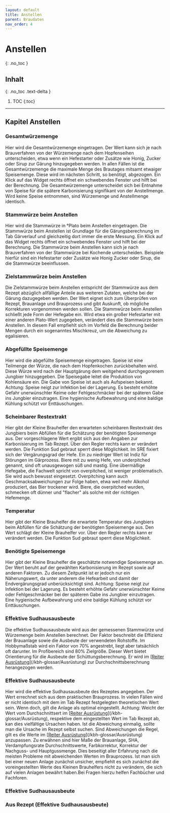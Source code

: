 ```yaml
---
layout: default
title: Anstellen
parent: Braudaten
nav_order: 4
---
```


# Anstellen
{: .no_toc }

## Inhalt
{: .no_toc .text-delta }

1. TOC
{:toc}

---

## Kapitel Anstellen

### Gesamtwürzemenge
Hier wird die Gesamtwürzemenge eingetragen.
Der Wert kann sich je nach Brauverfahren von der Würzemenge nach dem Hopfenseihen unterscheiden, etwa wenn ein Hefestarter oder Zusätze wie Honig, Zucker oder Sirup zur Gärung hinzugegeben werden. In allen Fällen ist die Gesamtwürzemenge die maximale Menge des Brautages mitsamt etwaiger Speisemenge. Diese wird im nächsten Schritt, so benötigt, abgezogen. Ein Klick auf das Widget rechts öffnet ein schwebendes Fenster und hilft bei der Berechnung.
Die Gesamtwürzemenge unterscheidet sich bei Entnahme von Speise für die spätere Karbonisierung signifikant von der Anstellmenge. Wird keine Speise entnommen, sind Würzemenge und Anstellmenge identisch.

### Stammwürze beim Anstellen
Hier wird die Stammwürze in °Plato beim Anstellen eingetragen.
Die Stammwürze beim Anstellen ist Grundlage für die Gärungsberechnung im Tab Gärverlauf und gleichzeitig dort immer die erste Messung. Ein Klick auf das Widget rechts öffnet ein schwebendes Fenster und hilft bei der Berechnung.
Die Stammwürze beim Anstellen kann sich je nach Brauverfahren von der Stammwürze bei Kochende unterscheiden. Beispiele hierfür sind ein Hefestarter oder Zusätze wie Honig Zucker oder Sirup, die die Stammwürze beeinflussen.

### Zielstammwürze beim Anstellen
Die Zielstammwürze beim Anstellen entspricht der Stammwürze aus dem Rezept abzüglich allfällige Anteile aus weiteren Zutaten, welche bei der Gärung dazugegeben werden.
Der Wert eignet sich zum Überprüfen von Rezept, Brauanlage und Brauprozess und gibt Auskunft, ob mögliche Korrekturen vorgenommen werden sollen.
Die Stammwürze beim Anstellen schließt jede Form der Hefegabe ein. Wird etwa ein großer Hefestarter mit einer anderen Plato-Wert zugegeben, verändert dies die Stammwürze beim Anstellen. In diesem Fall empfiehlt sich im Vorfeld die Berechnung beider Mengen durch ein sogenanntes Mischkreuz, um die Abweichung zu egalisieren.

### Abgefüllte Speisemenge
Hier wird die abgefüllte Speisemenge eingetragen.
Speise ist eine Teilmenge der Würze, die nach dem Hopfenkochen zurückbehalten wird. Diese Würze wird nach der Hauptgärung dem weitgehend durchgegorenem Jungbier hinzugegeben. Die Speisegabe leitet die Produktion von Kohlensäure ein. Die Gabe von Speise ist auch als Aufspeisen bekannt.
Achtung: Speise neigt zur Infektion bei der Lagerung. Es besteht erhöhte Gefahr unerwünschter Keime oder Fehlgeschmäcker bei der späteren Gabe ins Jungbier einzutragen. Eine hygienische Aufbewahrung und eine baldige Kühlung schützt vor Enttäuschungen.

### Scheinbarer Restextrakt
Hier gibt der Kleine Brauhelfer den erwarteten scheinbaren Restextrakt des Jungbiers beim Abfüllen für die Schätzung der benötigten Speisemenge aus.
Der vorgeschlagene Wert ergibt sich aus den Angaben zur Karbonisierung im Tab Rezept. Über den Regler rechts kann er verändert werden. Die Funktion Sud gebraut sperrt diese Möglichkeit. 
Im SRE fixiert sich der Vergärungsgrad der Hefe. Ein zu niedriger Wert ist Indiz für Störungen im Gärprozess. Biere mit zu wenig Hefe, von underpitched genannt, sind oft unausgewogen süß und mastig. Eine übermäßige Hefegabe, die Fachwelt spricht von overpitched, ist weniger problematisch. Sie wird auch bewusst eingesetzt. Overpitching kann auch Geschmacksabweichungen zur Folge haben, etwa weil mehr Alkohol produziert, das Bier trockener wird. Biere, die overpitched wurden, schmecken oft dünner und "flacher" als solche mit der richtigen Hefemenge.

### Temperatur
Hier gibt der Kleine Brauhelfer die erwartete Temperatur des Jungbiers beim Abfüllen für die Schätzung der benötigten Speisemenge aus.
Den Wert schlägt der Kleine Brauhelfer vor. Über den Regler rechts kann er verändert werden. Die Funktion Sud gebraut sperrt diese Möglichkeit.

### Benötigte Speisemenge
Hier gibt der Kleine Brauhelfer die geschätzte notwendige Speisemenge an.
Der Wert beruht auf der gewählten Karbonisierung im Rezept sowie auf anderen Faktoren. Zu diesem Zeitpunkt ist er jedoch nur ein Näherungswert, da unter anderem die Hefearbeit und damit der Endvergärungsgrad unberücksichtigt sind.
Achtung: Speise neigt zur Infektion bei der Lagerung. Es besteht erhöhte Gefahr unerwünschter Keime oder Fehlgeschmäcker bei der späteren Gabe ins Jungbier einzutragen. Eine hygienische Aufbewahrung und eine baldige Kühlung schützt vor Enttäuschungen.

### Effektive Sudhausausbeute
Die effektive Sudhausausbeute wird aus der gemessenen Stammwürze und Würzemenge beim Anstellen berechnet.
Der Faktor beschreibt die Effizienz der Brauanlage sowie die Ausbeute der verwendeten Rohstoffe.
Im Hobbymaßstab wird ein Faktor von 70% angestrebt, liegt aber tatsächlich oft darunter. Im Profibereich sind 80% Zielgröße.
Dieser Wert bietet Orientierung für die Ausbeute der Schüttungsberechnung. Er wird im [[Reiter Ausrüstung](/kbh-glossar/Ausrüstung/)](/kbh-glossar/Ausrüstung) zur Durchschnittsberechnung herangezogen werden.

### Effektive Sudhausausbeute
Hier wird die effektive Sudhausausbeute des Rezeptes angegeben. Der Wert errechnet sich aus dem praktischen Brauprozess. In vielen Fällen wird er nicht identisch mit dem im Tab Rezept festgelegten theoretischen Wert sein. Wenn doch, gilt die Anlage als optimal eingestellt.
Achtung: Weicht der Wert vom Durchschnittsert im [[Reiter Ausrüstung](/kbh-glossar/Ausrüstung/)](/kbh-glossar/Ausrüstung), respektive dem eingestellten Wert im Tab Rezept ab, kan dies vielfältige Ursachen haben. Ist die Abweichung einmalig, sollte man die Ursache im Rezept selbst suchen.
Sind Abweichungen die Regel, gilt es die Werte im [[Reiter Ausrüstung](/kbh-glossar/Ausrüstung/)](/kbh-glossar/Ausrüstung) anzupassen. Zu erwähnen sind hier Maße der Brauanlage, SHA, Verdampfungsrate Durchschnittswerte, Farbkorrektur, Korrektur der Nachguss- und Hauptgussmenge. Dies beseitigt aller Erfahrung nach die meisten Probleme mit abweichenden Werten im Brauprozess.
Ist man sich bei einer neuen Anlage zunächst unsicher, empfiehlt es sich zunächst die voreingestellten Werte des Kleinen Brauhelfers nicht zu verändern, die sich auf vielen Anlagen bewährt haben.Bei Fragen hierzu helfen Fachbücher und Fachforen.








### Effektive Sudhausausbeute

### Aus Rezept (Effektive Sudhausausbeute)


